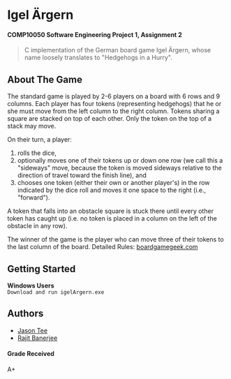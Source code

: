 # Igel Ärgern 
#### COMP10050 Software Engineering Project 1, Assignment 2
> C implementation of the German board game Igel Ärgern, whose name loosely translates to "Hedgehogs in a Hurry".

## About The Game
The standard game is played by 2-6 players on a board with 6 rows and 9 columns. Each player has four tokens (representing hedgehogs) that he or she must move from the left column to the right column. Tokens sharing a square are stacked on top of each other. Only the token on the top of a stack may move.

On their turn, a player:
1. rolls the dice,
2. optionally moves one of their tokens up or down one row (we call this a "sideways" move, because the token is moved sideways relative to the direction of travel toward the finish line), and
3. chooses one token (either their own or another player's) in the row indicated by the dice roll and moves it one space to the right (i.e., "forward").

A token that falls into an obstacle square is stuck there until every other token has caught up (i.e. no token is placed in a column on the left of the obstacle in any row). 

The winner of the game is the player who can move three of their tokens to the last column of the board.
Detailed Rules: [boardgamegeek.com](https://boardgamegeek.com/boardgame/95/igel-argern)

## Getting Started
__Windows Users__  
```Download and run igelArgern.exe ```
## Authors
* [Jason Tee](https://github.com/AmplifiedHuman)
* [Rajit Banerjee](https://github.com/rajitbanerjee)

#### Grade Received
A+
